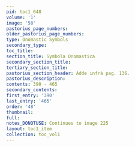 ```yaml
---
pid: toc1_048
volume: '1'
image: '58'
pastorius_page_numbers: 
older_pastorius_page_numbers: 
type: Onomastic Symbols
secondary_type: 
toc_title: 
section_title: Symbola Onomastica
secondary_section_title: 
tertiary_section_title: 
pastorius_section_header: Adde infrà pag. 136.
pastorius_description: 
contents: 390 - 465
secondary_contents: 
first_entry: '390'
last_entry: '465'
order: '48'
thumbnail: 
full: 
notes_DONOTUSE: Continues to image 225
layout: toc1_item
collection: toc_vol1
---
```


